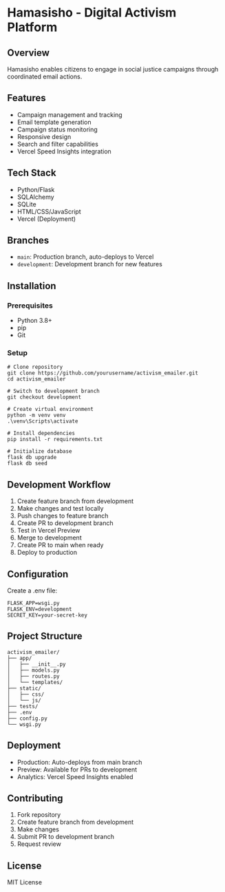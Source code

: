 # Hamasisho - Digital Activism Platform

## Overview
Hamasisho enables citizens to engage in social justice campaigns through coordinated email actions.

## Features
- Campaign management and tracking
- Email template generation
- Campaign status monitoring
- Responsive design
- Search and filter capabilities
- Vercel Speed Insights integration

## Tech Stack
- Python/Flask
- SQLAlchemy
- SQLite
- HTML/CSS/JavaScript
- Vercel (Deployment)

## Branches
- `main`: Production branch, auto-deploys to Vercel
- `development`: Development branch for new features

## Installation

### Prerequisites
- Python 3.8+
- pip
- Git

### Setup
```batch
# Clone repository
git clone https://github.com/yourusername/activism_emailer.git
cd activism_emailer

# Switch to development branch
git checkout development

# Create virtual environment
python -m venv venv
.\venv\Scripts\activate

# Install dependencies
pip install -r requirements.txt

# Initialize database
flask db upgrade
flask db seed
```

## Development Workflow
1. Create feature branch from development
2. Make changes and test locally
3. Push changes to feature branch
4. Create PR to development branch
5. Test in Vercel Preview
6. Merge to development
7. Create PR to main when ready
8. Deploy to production

## Configuration
Create a .env file:
```
FLASK_APP=wsgi.py
FLASK_ENV=development
SECRET_KEY=your-secret-key
```

## Project Structure
```
activism_emailer/
├── app/
│   ├── __init__.py
│   ├── models.py
│   ├── routes.py
│   └── templates/
├── static/
│   ├── css/
│   └── js/
├── tests/
├── .env
├── config.py
└── wsgi.py
```

## Deployment
- Production: Auto-deploys from main branch
- Preview: Available for PRs to development
- Analytics: Vercel Speed Insights enabled

## Contributing
1. Fork repository
2. Create feature branch from development
3. Make changes
4. Submit PR to development branch
5. Request review

## License
MIT License
```